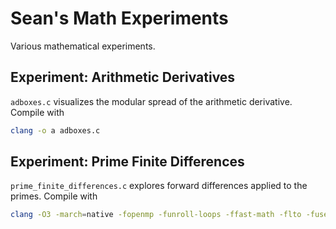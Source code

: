 # Sean's Math Experiments

Various mathematical experiments.

## Experiment: Arithmetic Derivatives

`adboxes.c` visualizes the modular spread of the arithmetic derivative. Compile with

```sh
clang -o a adboxes.c
```

## Experiment: Prime Finite Differences

`prime_finite_differences.c` explores forward differences applied to the primes. Compile with

```sh
clang -O3 -march=native -fopenmp -funroll-loops -ffast-math -flto -fuse-ld=gold prime_finite_differences.c -o p -lm
```